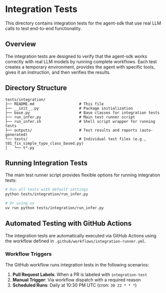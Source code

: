 # Integration Tests

This directory contains integration tests for the agent-sdk that use real LLM calls to test end-to-end functionality.

## Overview

The integration tests are designed to verify that the agent-sdk works correctly with real LLM models by running complete workflows. Each test creates a temporary environment, provides the agent with specific tools, gives it an instruction, and then verifies the results.

## Directory Structure

```
tests/integration/
├── README.md                    # This file
├── __init__.py                  # Package initialization
├── base.py                      # Base classes for integration tests
├── run_infer.py                 # Main test runner script
├── run_infer.sh                 # Shell script wrapper for running tests
├── outputs/                     # Test results and reports (auto-generated)
└── tests/                       # Individual test files (e.g., t01_fix_simple_typo_class_based.py)
│   └── t*.py
```

## Running Integration Tests

The main test runner script provides flexible options for running integration tests:

```bash
# Run all tests with default settings
python tests/integration/run_infer.py

# Or using uv
uv run python tests/integration/run_infer.py
```

## Automated Testing with GitHub Actions

The integration tests are automatically executed via GitHub Actions using the workflow defined in `.github/workflows/integration-runner.yml`.

### Workflow Triggers

The GitHub workflow runs integration tests in the following scenarios:

1. **Pull Request Labels**: When a PR is labeled with `integration-test`
2. **Manual Trigger**: Via workflow dispatch with a required reason
3. **Scheduled Runs**: Daily at 10:30 PM UTC (cron: `30 22 * * *`)